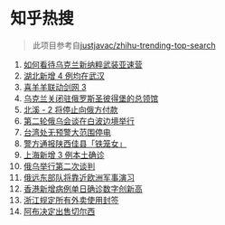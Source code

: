 # 知乎热搜

> 此项目参考自[justjavac/zhihu-trending-top-search](https://github.com/justjavac/zhihu-trending-top-search/blob/main/utils.ts)

<!-- BEGIN -->
  <!-- 最后更新时间:Thu Mar 03 2022 06:14:25 GMT+0000 (Coordinated Universal Time) -->
  1. [如何看待乌克兰新纳粹武装亚速营](https://www.zhihu.com/search?q=亚速营)
1. [湖北新增 4 例均在武汉](https://www.zhihu.com/search?q=湖北疫情)
1. [喜羊羊联动剑网 3](https://www.zhihu.com/search?q=喜羊羊)
1. [乌克兰关闭驻俄罗斯圣彼得堡的总领馆](https://www.zhihu.com/search?q=俄罗斯乌克兰)
1. [北溪 - 2 将停止向俄方付款](https://www.zhihu.com/search?q=北溪-2)
1. [第二轮俄乌会谈在白波边境举行](https://www.zhihu.com/search?q=俄乌谈判)
1. [台湾处无预警大范围停电](https://www.zhihu.com/search?q=台湾多县市停电)
1. [警方通报陕西佳县「铁笼女」](https://www.zhihu.com/search?q=铁笼女)
1. [上海新增 3 例本土确诊](https://www.zhihu.com/search?q=上海疫情)
1. [俄乌举行第二次谈判](https://www.zhihu.com/search?q=俄乌第二次谈判)
1. [俄远东部队将靠近欧洲军事演习](https://www.zhihu.com/search?q=俄远东地区部队)
1. [香港新增病例单日确诊数字创新高](https://www.zhihu.com/search?q=香港疫情)
1. [浙江规定所有外卖使用封签](https://www.zhihu.com/search?q=浙江外卖封签)
1. [阿布决定出售切尔西](https://www.zhihu.com/search?q=切尔西)
  <!-- END -->